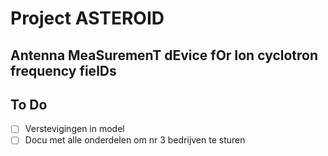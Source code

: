 # Project ASTEROID
## Antenna MeaSuremenT dEvice fOr Ion cyclotron frequency fielDs

## To Do
- [ ] Verstevigingen in model
- [ ] Docu met alle onderdelen om nr 3 bedrijven te sturen
